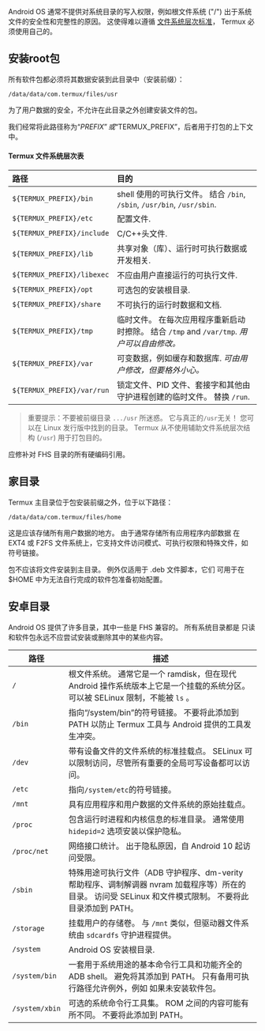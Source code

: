 Android OS 通常不提供对系统目录的写入权限，例如根文件系统 ("/")
出于系统文件的安全性和完整性的原因。 这使得难以遵循
[文件系统层次标准](https://en.wikipedia.org/wiki/Filesystem_Hierarchy_Standard)， Termux
必须使用自己的。

## 安装root包

所有软件包都必须将其数据安装到此目录中（安装前缀）：
```
/data/data/com.termux/files/usr
```
为了用户数据的安全，不允许在此目录之外创建安装文件的包。

我们经常将此路径称为“$PREFIX”或“$TERMUX_PREFIX”，后者用于打包的上下文中。

#### Termux 文件系统层次表

| 路径                          | 目的             |
|:------------------------------|:-----------------|
|`${TERMUX_PREFIX}/bin`         | shell 使用的可执行文件。 结合 `/bin`, `/sbin`, `/usr/bin`, `/usr/sbin`.|
|`${TERMUX_PREFIX}/etc`         | 配置文件.|
|`${TERMUX_PREFIX}/include`     | C/C++头文件.|
|`${TERMUX_PREFIX}/lib`         | 共享对象（库）、运行时可执行数据或开发相关.|
|`${TERMUX_PREFIX}/libexec`     | 不应由用户直接运行的可执行文件.|
|`${TERMUX_PREFIX}/opt`         | 可选包的安装根目录.|
|`${TERMUX_PREFIX}/share`       | 不可执行的运行时数据和文档.|
|`${TERMUX_PREFIX}/tmp`         | 临时文件。 在每次应用程序重新启动时擦除。 结合 `/tmp` and `/var/tmp`. *用户可以自由修改。*|
|`${TERMUX_PREFIX}/var`         | 可变数据，例如缓存和数据库. *可由用户修改，但要格外小心。*|
|`${TERMUX_PREFIX}/var/run`     | 锁定文件、PID 文件、套接字和其他由守护进程创建的临时文件。 替换 `/run`.|

>重要提示：不要被前缀目录 `.../usr` 所迷惑。 它与真正的`/usr`无关！
您可以在 Linux 发行版中找到的目录。 Termux 从不使用辅助文件系统层次结构
(`/usr`) 用于打包目的。

应修补对 FHS 目录的所有硬编码引用。

## 家目录

Termux 主目录位于包安装前缀之外，位于以下路径：
```
/data/data/com.termux/files/home
```

这是应该存储所有用户数据的地方。 由于通常存储所有应用程序内部数据
在 EXT4 或 F2FS 文件系统上，它支持文件访问模式、可执行权限和特殊文件，如
符号链接。

包不应该将文件安装到主目录。 例外仅适用于 .deb 文件脚本，它们
可用于在 $HOME 中为无法自行完成的软件包准备初始配置。

## 安卓目录

Android OS 提供了许多目录，其中一些是 FHS 兼容的。 所有系统目录都是
只读和软件包永远不应尝试安装或删除其中的某些内容。

| 路径 | 描述                                       |
|------|---------------------------------------------------|
|`/`   | 根文件系统。 通常它是一个 ramdisk，但在现代 Android 操作系统版本上它是一个挂载的系统分区。 可以被 SELinux 限制，不能被 `ls` 。|
|`/bin`| 指向“/system/bin”的符号链接。 不要将此添加到 PATH 以防止 Termux 工具与 Android 提供的工具发生冲突。|
|`/dev`| 带有设备文件的文件系统的标准挂载点。 SELinux 可以限制访问，尽管所有重要的全局可写设备都可以访问。|
|`/etc`| 指向`/system/etc`的符号链接。|
|`/mnt`| 具有应用程序和用户数据的文件系统的原始挂载点。|
|`/proc`| 包含运行时进程和内核信息的标准目录。 通常使用 `hidepid=2` 选项安装以保护隐私。|
|`/proc/net`| 网络接口统计。 出于隐私原因，自 Android 10 起访问受限。|
|`/sbin`| 特殊用途可执行文件（ADB 守护程序、dm-verity 帮助程序、调制解调器 nvram 加载程序等）所在的目录。 访问受 SELinux 和文件模式限制。 不要将此目录添加到 PATH。|
|`/storage`| 挂载用户的存储卷。 与 `/mnt` 类似，但驱动器文件系统由 `sdcardfs` 守护进程提供。|
|`/system`| Android OS 安装根目录.|
|`/system/bin`|一套用于系统用途的基本命令行工具和功能齐全的 ADB shell。 避免将其添加到 PATH。 只有备用可执行路径允许例外，例如 如果未安装软件包。|
|`/system/xbin`| 可选的系统命令行工具集。 ROM 之间的内容可能有所不同。 不要将此添加到 PATH。|
